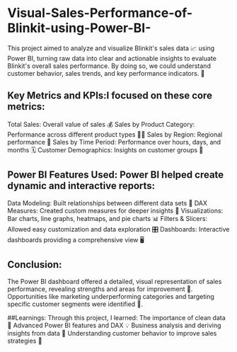 # Visual-Sales-Performance-of-Blinkit-using-Power-BI-
This project aimed to analyze and visualize Blinkit's sales data 📈 using Power BI, turning raw data into clear and actionable insights to evaluate Blinkit's overall sales performance. By doing so, we could understand customer behavior, sales trends, and key performance indicators. 🛒

## Key Metrics and KPIs:I focused on these core metrics:
Total Sales: Overall value of sales 💰
Sales by Product Category: Performance across different product types 🍇🥫
Sales by Region: Regional performance 📍
Sales by Time Period: Performance over hours, days, and months 🗓️
Customer Demographics: Insights on customer groups 🎯

## Power BI Features Used: Power BI helped create dynamic and interactive reports:

Data Modeling: Built relationships between different data sets 🔗
DAX Measures: Created custom measures for deeper insights 🔢
Visualizations: Bar charts, line graphs, heatmaps, and pie charts 📊
Filters & Slicers: Allowed easy customization and data exploration 🎛️
Dashboards: Interactive dashboards providing a comprehensive view 🖥️


## Conclusion: 
The Power BI dashboard offered a detailed, visual representation of sales performance, revealing strengths and areas for improvement 🚀. Opportunities like marketing underperforming categories and targeting specific customer segments were identified 📣.

##Learnings: Through this project, I learned:
The importance of clean data 🧹
Advanced Power BI features and DAX 💡
Business analysis and deriving insights from data 🧐
Understanding customer behavior to improve sales strategies 🎯
